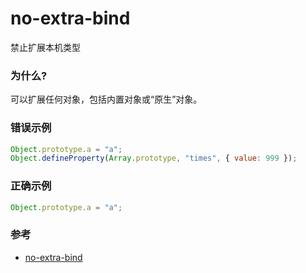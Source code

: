 # no-extra-bind

禁止扩展本机类型

### 为什么?

可以扩展任何对象，包括内置对象或“原生”对象。

### 错误示例

```js
Object.prototype.a = "a";
Object.defineProperty(Array.prototype, "times", { value: 999 });
```

### 正确示例

```js
Object.prototype.a = "a";
```

### 参考

- [no-extra-bind](https://eslint.org/docs/rules/no-extra-bind)
